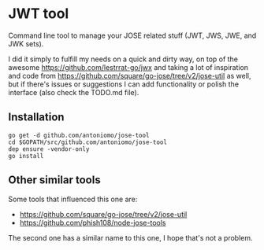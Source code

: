 # JWT tool

Command line tool to manage your JOSE related stuff (JWT, JWS, JWE, and JWK
sets).

I did it simply to fulfill my needs on a quick and dirty way, on top of the
awesome https://github.com/lestrrat-go/jwx and taking a lot of inspiration and
code from https://github.com/square/go-jose/tree/v2/jose-util as well, but if
there's issues or suggestions I can add functionality or polish the interface
(also check the TODO.md file).

## Installation

```
go get -d github.com/antoniomo/jose-tool
cd $GOPATH/src/github.com/antoniomo/jose-tool
dep ensure -vendor-only
go install
```

## Other similar tools

Some tools that influenced this one are:

- https://github.com/square/go-jose/tree/v2/jose-util
- https://github.com/phish108/node-jose-tools

The second one has a similar name to this one, I hope that's not a problem.
